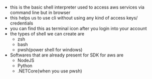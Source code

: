 * this is the basic shell interpreter used to access aws services via command line but in browser
* this helps us to use cli without using any kind of access keys/ credentials
* you can find this as terminal icon after you login into your account
* the types of shell we can create are
  * zsh
  * bash
  * pwsh(power shell for windows)
* Softwares that are already present for SDK for aws are
  * NodeJS
  * Python
  * .NETCore(when you use pwsh)